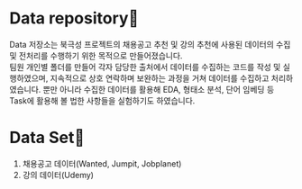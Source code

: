 # Data repository📌
Data 저장소는 북극성 프로젝트의 채용공고 추천 및 강의 추천에 사용된 데이터의 수집 및 전처리를 수행하기 위한 목적으로 만들어졌습니다.  
팀원 개인별 폴더를 만들어 각자 담당한 출처에서 데이터를 수집하는 코드를 작성 및 실행하였으며, 지속적으로 상호 연락하며 보완하는 과정을 거쳐 데이터를 수집하고 처리하였습니다. 뿐만 아니라 수집한 데이터를 활용해 EDA, 형태소 분석, 단어 임베딩 등 Task에 활용해 볼 법한 사항들을 실험하기도 하였습니다.  

# Data Set📌
1. 채용공고 데이터(Wanted, Jumpit, Jobplanet)  
2. 강의 데이터(Udemy)
